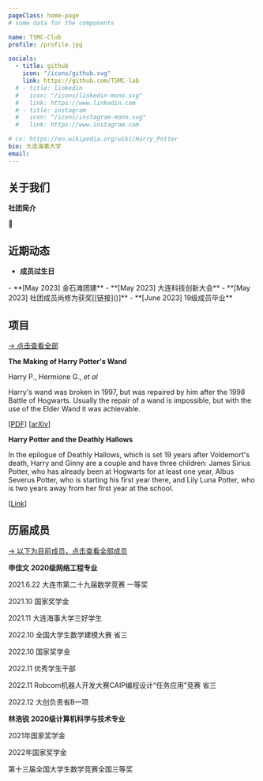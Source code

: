 ```yaml
---
pageClass: home-page
# some data for the components

name: TSMC-Club
profile: /profile.jpg

socials:
  - title: github
    icon: "/icons/github.svg"
    link: https://github.com/TSMC-lab
  # - title: linkedin
  #   icon: "/icons/linkedin-mono.svg"
  #   link: https://www.linkedin.com
  # - title: instagram
  #   icon: "/icons/instagram-mono.svg"
  #   link: https://www.instagram.com

# cv: https://en.wikipedia.org/wiki/Harry_Potter
bio: 大连海事大学
email: 
---
```

<ProfileSection :frontmatter="$page.frontmatter" />

## 关于我们

**社团简介**

<!-- I attended [Hogwarts School of Witchcraft and Wizardry](https://en.wikipedia.org/wiki/Hogwarts) to study witchcraft, supervised by **Dumbledore** and other professors. -->

 💫

## 近期动态
- **成员过生日**
  <MultiPleCard :images="'/moments/生日记录1.jpeg'" hideBorder=true>
 </MultiPleCard>
- **[May 2023] 金石滩团建** 
  <MultiPleCard :images="'/moments/金石滩.jpeg'" hideBorder=true>
 </MultiPleCard>
- **[May 2023] 大连科技创新大会**
 <MultiPleCard :images="['/moments/创新大会1.jpeg','/moments/创新大会2.jpeg']" hideBorder=true>
 </MultiPleCard>
 - **[May 2023] 社团成员尚修为获奖[[链接]()]**
 <MultiPleCard :images="['/moments/创新大会1.jpeg','/moments/创新大会2.jpeg']" hideBorder=true>
 </MultiPleCard>
</MultiPleCard>
 - **[June 2023] 19级成员毕业**
 <MultiPleCard :images="['/moments/创新大会1.jpeg','/moments/创新大会2.jpeg','/moments/创新大会2.jpeg']">
 </MultiPleCard>
<!-- - [July 1980] Born in Godric's Hollow, West Country, England, Great Britain -->

<!-- - **Hogwarts School of Witchcraft and Wizardry**
  Sept 1991 - 1997 -->

## 项目

[→ 点击查看全部](/projects/)

<ProjectCard image="/projects/1.png" hideBorder=true>

  **The Making of Harry Potter's Wand**

  Harry P., Hermione G., *et al*

  Harry's wand was broken in 1997, but was repaired by him after the 1998 Battle of Hogwarts. Usually the repair of a wand is impossible, but with the use of the Elder Wand it was achievable.

  [[PDF](https://www.google.com)] [[arXiv](https://arxiv.org)]

</ProjectCard>

<ProjectCard hideBorder=true>

  **Harry Potter and the Deathly Hallows**

  In the epilogue of Deathly Hallows, which is set 19 years after Voldemort's death, Harry and Ginny are a couple and have three children: James Sirius Potter, who has already been at Hogwarts for at least one year, Albus Severus Potter, who is starting his first year there, and Lily Luna Potter, who is two years away from her first year at the school.

  [[Link](https://www.google.com)]

</ProjectCard>

<!-- ## 获奖

### 竞赛

- First place in **The Hogwarts House Cup** -->

## 历届成员

[→ 以下为目前成员，点击查看全部成员](/members/)

<!-- <ProjectCard image="/projects/1.png" hideBorder=true>

  **邹思雨**
  **2017级智能科学与技术专业**

  **已保送厦门大学**

  校级数学建模二等奖

  连续三年获得国家励志奖学金
  
</ProjectCard> -->

<!-- <ProjectCard image="/projects/1.png" hideBorder=true>

  **王佳慧**
  **2017级智能科学与技术专业**

  **已保送北京理工大学优青团队**

  2020.12 2019-2020 学年国家奖学金

  2019.12 2018-2019 学年国家奖学金

  2018.11 2017-2018 学年国家奖学金

  2020.04 美国大学生数学建模竞赛 H 奖

  2019.11 全国大学生数学建模竞赛省级二等奖

  2019.06 东北三省数学建模联赛二等奖

  2019.04 美国大学生数学建模竞赛 S 奖

  2019.10 两项省级大学生创新创业项目

  2019.09 两项“互联网+”大学生创新创业大赛省级银奖

  2019.08 “创青春”辽宁青年创新创业大赛一等奖

</ProjectCard> -->
<!-- <ProjectCard image="/projects/1.png" hideBorder=true>

  **王倩**
  **2018级计算机科学与技术专业**

  **已保送天津大学**

2020年美国大学生数学建模竞赛H奖
2020年高教社杯全国大学生数学建模竞赛辽宁赛区本科生组二等奖
大连市第28届大学生数学竞赛理工类一等奖
大连海事大学第24届大学生数学竞赛非数学专业组一等奖
第十二届蓝桥杯全国软件和信息技术专业人才大赛辽宁赛区三等奖

</ProjectCard> -->

<!-- <ProjectCard image="/projects/1.png" hideBorder=true>

  **李宇龙**
  **2018级网络工程专业**

  **已保送天津大学**

  大连海事大学国家奖学金（2021）

  大连海事大学优秀学生奖学金三等奖（2020）

  大连海事大学竞赛单项奖学金国家三等奖（2020）

  大连海事大学优秀学生奖学金一等奖（2019）

  大连海事大学竞赛单项奖学金省三等奖（2019）

  2022年大学生创新创业计划国家级（2022）

  第十三届中国计算机设计大赛三等奖（2020）

  辽宁省朔日杯计算机设计竞赛二等奖（2020）

  第十届中国蓝桥杯大赛辽宁赛区三等奖（2019）

  第二十四届大连海事大学数学竞赛二等奖（2019）


</ProjectCard> -->

<!-- <ProjectCard image="/projects/1.png" hideBorder=true>

  **刘忠岩**
  **2018级智能科学与技术专业**

  **已保送南开大学**

2019.07"互联网+"大学生创新创业大赛省级二等奖

2019.07大连市“互联网+"大学生创新创业大赛银奖

2019.07大连市数学竞赛三等奖

2019.09全国大学生数学建模竞赛省级二等奖

2019.12大连海事大学智航杯一等奖

2019.12大连海事大学三好学生

2019.12大连海事大学优秀学生奖学金

2019.12 大学生创新创业训练计划国家级、校级

2020.06计算机设计大赛省级一等奖

2020.12大连海事大学情商奖学金

2020.12大连海事大学凌水奖学金

2020.12大连海事大学竞赛奖学金

2020.12大学生创新创业训练计划国家级、省级

2021.08大学生创新创业年会省级二等奖

</ProjectCard> -->

<!-- <ProjectCard image="/projects/1.png" hideBorder=true>

  **刘慧江**
  **2018级软件工程专业**

  **已保送大连理工大学**

  2019.12国家奖学金

  2020.12国家奖学金

  2020.12大学生创新创业训练计划省A级

  2020.10全国大学生数学建模竞赛辽宁赛区本科组三等奖

  2020.10蓝桥杯大赛辽宁赛区C/C++程序设计大学A组三等奖

  2020.05华为软件精英挑战赛京津东北赛区64强

  2020.12大连海事大学三好学生

  2020.05大连海事大学优秀团员

</ProjectCard> -->

<!-- <ProjectCard image="/projects/1.png" hideBorder=true>

  **汪海博**
  **2018级软件工程专业**

  **已保送大连理工大学**

  蓝桥杯辽宁省二等奖

  大连市数学竞赛一等奖

  大学生数学建模竞赛辽宁省一等奖

</ProjectCard> -->

<!-- <ProjectCard image="/projects/1.png" hideBorder=true>

  **平博文**
  **2019级智能科学与技术专业**

  **已保送北京大学**

2020年04月 中国大学生计算机设计大赛 二等奖

2020年10月 全国大学生数学建模大赛 省二等奖

2020年11月 辽宁省普通高等学校大学生交通科技大赛 省三等奖

2020年11月 辽宁省大学生物理实验竞赛 省一等奖

2020年11月 全国第五届大学生“大艺至臻”创新创意大赛 全国银奖

2020年12月 辽宁省大学生数学建模大赛 省二等奖

2020年12月 国家奖学金

2020年12月 全国大学生数学竞赛 全国三等奖

2020年12月 全国大学生物理实验大赛 全国三等奖

2021年01月 第三届交通未来大学生科创大赛 全国三等奖

2021年04月 全国大学生物流设计大赛 国家级二等奖

2021年04月 国际大学生数学建模大赛 全国三等奖

2021年06月 第十五届挑战杯辽宁省大学生课外学术科技作品竞赛 省二等奖

2021年08月 优秀大创项目特等奖

2021年09月 计算机软件著作权

2021年10月 第七届"互联网+"大学生创新创业大赛 国家级三等奖

2021年10月 全国大学生数学建模大赛 省一等奖

2021年11月 第七届"互联网+"大学生创新创业大赛 省金奖

2021年12月 全国大学生创新创业训练计划 省级结项

2021年12月 国家奖学金 2021年12月 情商奖学金

2021年12月 三好学生 2021年12月 EI会议论文

2022年02月 实用新型专利

2022年04月 SCI CCF-A期刊论文一项

2022年05月 国际大学生数学建模大赛 全国二等奖

2022年06月 全国大学生创新创业训练计划 国家级立项

2022年06月 全国大学生创新创业训练计划 国家级立项

</ProjectCard> -->

<!-- <ProjectCard image="/projects/1.png" hideBorder=true>

  **李东珉**
  **2019级智能科学与技术专业**

  **已保送中科院自动化所**

  全国三维数字化创新设计大赛 国家级一等奖 队长

  挑战杯大学生创业计划竞赛 省银奖

  全国大学生英语竞赛 国家级特等奖（全省第4名）

  美国大学生数学建模竞赛 国际二等奖

  中国好创意暨全国数字艺术设计大赛 国家级一等奖 主力队员

  全国高校数字艺术设计大赛 国家级二等奖 主力队员

  全国大学生计算机设计大赛 省三等奖 队长

  省级大创项目《视海深蓝-船舶操作模拟器》主要成员

  省级大创项目《基于置信学习的数据去噪算法》主要成员

  互联网+大学生创新创业竞赛省金奖

</ProjectCard> -->

<!-- <ProjectCard image="/projects/1.png" hideBorder=true>

  **龚仕豪**
  **2019级交通管理专业**

  **已保送同济大学**

美国大学生数学建模竞赛M奖

全国大学生交通运输科技大赛国家二等奖（2次）

全国大学生数学竞赛国家二等奖

全国大学生数学建模竞赛省级一等奖

</ProjectCard> -->

<!-- <ProjectCard image="/projects/1.png" hideBorder=true>

  **李子毅**
  **2019级网络工程专业**

  **已保送武汉大学**

2021-5 辽宁省数学建模三等奖

2020-12 全国大学生数学竞赛三等奖

2021-06 辽宁省计算机设计大赛一等奖

2020-05 辽宁省数学建模三等奖

2020 优秀学生一等奖学金

2021 优秀学生一等奖学金

2021 科技活动情商奖学金

  [[GITHUB](https://github.com/lizzy-0323)]

</ProjectCard> -->

<!-- <ProjectCard image="/projects/1.png" hideBorder=true>

  **李俊**
  **2019级计算机科学与技术专业**

  **已保送南开大学**
2020年国家励志奖学金

2022年国家励志奖学金

2021年优秀学生奖学金

三好学生，学霸寝室，十佳优良标兵文明寝室，大连海事大学四级校衔

2021年全国大学生数学建模竞赛辽宁赛区二等奖

2020年辽宁省数学建模竞赛省级三等奖

</ProjectCard> -->

<!-- <ProjectCard image="/projects/1.png" hideBorder=true>

  **尚修为**
  **2019级计算机科学与技术专业**

  **已保送中国科学技术大学**

2021-2022学年国家奖学金
2020-2021学年国家奖学金
2021-2022学年大连海事大学校长奖学金
2019-2020学年大连海事大学优秀学生一等奖学金
2019-2020学年大连海事大学情商一等奖学金
2021-2022学年大连海事大学情商一等奖学金
2020-2021学年大连海事大学情商三等奖学金
IEEE国际会议PAAP 2022 杰出论文奖
发表EI检索论文一篇
申请四项国家发明专利
中国大学生计算机设计大赛 国家一等奖
全国大学生光电设计大赛 国家一等奖
美国大学生数学建模竞赛 国际一等奖
全国高校商业精英挑战赛 国家一等奖
全国三维数字化创新设计大赛 国家三等奖
全国大学生数学竞赛 国家三等奖
全国大学生数学建模竞赛 省级一等奖
“挑战杯”大学生创业计划竞赛 辽宁省金奖
全国高校数字艺术设计大赛 省级一等奖
中国高校计算机大赛-团体程序设计天梯赛 省级二等奖
中国高校计算机大赛-网络技术挑战赛 东北赛区二等奖
中国国际“互联网+”大学生创新创业大赛 辽宁省银奖
2021-2022学年大连海事大学十佳大学生暨校长奖学金
2021-2022学年大连海事大学“十佳优良学风标兵寝室”
中远海运科技创新优秀个人（全校25人）
大连海事大学“三好学生”
大连海事大学“优秀学生干部”
大连海事大学五四表彰“优秀团员”
大连海事大学“学霸寝室”
大连海事大学63期党员发展对象培训班优秀学员

</ProjectCard>

<ProjectCard image="/projects/1.png" hideBorder=true>

  **王德尧**
  **2019级信息管理专业**

  **已保送复旦大学**

2022年 11 月 中国国际“互联网+”大学生创新创业大赛 国金奖
2022年 10 月 大连海事大学十佳大学生暨校长奖学金
2022 年 08 月 中国好创意暨全国高校数字艺术设计大赛 国家级一等奖
2022 年 07 月 全国大学生交通运输科技大赛 国家级二等奖
2021 年 11 月 全国大学生数学建模竞赛 国家级二等奖
2021 年 10 月 中国好创意暨全国数字艺术设计大赛 国家级一等奖
2021 年 08 月 全国高校数字艺术设计大赛 国家级二等奖
2022 年 09 月 中国国际“互联网+”大学生创新创业大赛 省金奖
2022 年 04 月 美国大学生数学建模大赛 H 奖
2022 年 05 月 国家级大创项目“琪宝同学”（队长）
2022 年 10 月 小米特等奖学金（全校仅5人，两万元）
2020 年 12 月 国家励志奖学金
2021 年 12 月 国家励志奖学金
2021 年 12 月 情商奖学金一等奖
2022 年 08 月 “挑战杯”大学生创业计划竞赛 省金奖
2021 年 10 月 全国大学生数学建模竞赛 省级一等奖
2022 年 05 月 省级大创项目“视海深蓝”立项（主力）
2021 年 12 月 省级大创项目“智能分布式云计算平台”结项（队长）
2020 年 10 月 全国大学生数学建模竞赛 省级二等奖
2022 年 08 月 全国大学生嵌入式芯片与系统设计竞赛 区域三等奖
2021 年 06 月 中国大学生计算机设计大赛 省级三等奖
2021 年 11 月 中国国际“互联网+”大学生创新创业大赛 省级铜奖
2021 年 10 月 中国好创意暨全国数字艺术设计大赛 省级三等奖

</ProjectCard> -->

<!-- <ProjectCard image="/projects/1.png" hideBorder=true>

  **柴昱**
  **2019级自动化专业**

  **已保送上海交通大学**

全国大学生电子设计大赛 国一(2021)

全国大学生智能汽车竞赛 国二(2021)

全国大学生物理实验竞赛 国二(2020)

RoboCom机器人开发大赛 国二(2022)

全国大学生计算机设计大赛 国三(2022)

大学生计算机设计大赛   省一(2021)

大学生电子设计大赛     省一(2020)

大学生物理实验竞赛     省一(2020)

大学生电子设计大赛     省一(2021)

大学生智能汽车竞赛     省一(2021)

大学生计算机设计大赛   省二(2022)

RoboCom机器人开发大赛 省二(2022)

国家奖学金 (2022)

</ProjectCard> -->

<!-- <ProjectCard image="/projects/1.png" hideBorder=true>

  **吕思佳**
  **2019级通信工程专业**

  **已保送北京理工大学**

2020 国家奖学金
2020至2021学年  全国大学生数学建模竞赛 省级二等奖

2021至2022学年 “大唐杯”全国大学生移动通信5G技术大赛省级三等奖

2020年2021学年  辽宁省数学建模三等奖

2019至2020学年  优秀学生一等奖学金

</ProjectCard> -->

<!-- <ProjectCard image="/projects/1.png" hideBorder=true>

  **曹振振**
  **2019级网络工程专业**

  **已保送中国科学技术大学**

</ProjectCard> -->

<!-- <ProjectCard image="/projects/1.png" hideBorder=true>

  **朱夏晗潇**
  **2019级软件工程专业**

  **已保送中国科学技术大学**

</ProjectCard>

<ProjectCard image="/projects/1.png" hideBorder=true>

  **张艺彬**
  **2019级救助与打捞工程专业**

  **已保送厦门大学**

</ProjectCard>

<ProjectCard image="/projects/1.png" hideBorder=true>

  **罗盟之**
  **2019级电气工程及其自动化专业**

  **已保送上海交通大学**

</ProjectCard> -->

<!-- <ProjectCard image="/projects/1.png" hideBorder=true>

  **徐正康**
  **2019级光电专业**

  **已保送中科院空天院**

</ProjectCard> -->

<ProjectCard image="/projects/1.png" hideBorder=true>

  **申佳文**
  **2020级网络工程专业**

  2021.6.22  大连市第二十九届数学竞赛 一等奖

  2021.10   国家奖学金

  2021.11  大连海事大学三好学生

  2022.10  全国大学生数学建模大赛 省三

  2022.10  国家奖学金

  2022.11  优秀学生干部

  2022.11  Robcom机器人开发大赛CAIP编程设计“任务应用”竞赛 省三

  2022.12  大创负责省B一项

</ProjectCard>
<ProjectCard image="/projects/1.png" hideBorder=true>

  **林浩锐**
  **2020级计算机科学与技术专业**

  2021年国家奖学金

  2022年国家奖学金

  第十三届全国大学生数学竞赛全国三等奖

</ProjectCard>
<style lang="stylus">

.theme-container.home-page .page
  font-size 14px
  font-family "lucida grande", "lucida sans unicode", lucida, "Helvetica Neue", Helvetica, Arial, sans-serif;
  p
    margin 0 0 0.5rem
  p, ul, ol
    line-height normal
  a
    font-weight normal
  .theme-default-content:not(.custom) > h2
    margin-bottom 0.5rem
  .theme-default-content:not(.custom) > h2:first-child + p
    margin-top 0.5rem
  .theme-default-content:not(.custom) > h3
    padding-top 4rem

  /* Override */
  .md-card
    margin-top 0.5em
    .card-image
      padding 0.2rem
      img
        max-width 120px
        max-height 120px
    .card-content p
      -webkit-margin-after 0.2em

@media (max-width: 419px)
  .theme-container.home-page .page
    p, ul, ol
      line-height 1.5

    .md-card
      .card-image
        img
          width 100%
          max-width 400px

</style>
